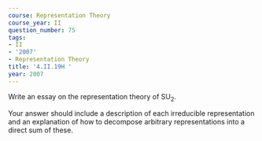 ```yaml
---
course: Representation Theory
course_year: II
question_number: 75
tags:
- II
- '2007'
- Representation Theory
title: '4.II.19H '
year: 2007
---
```



Write an essay on the representation theory of $\mathrm{SU}_{2}$.

Your answer should include a description of each irreducible representation and an explanation of how to decompose arbitrary representations into a direct sum of these.